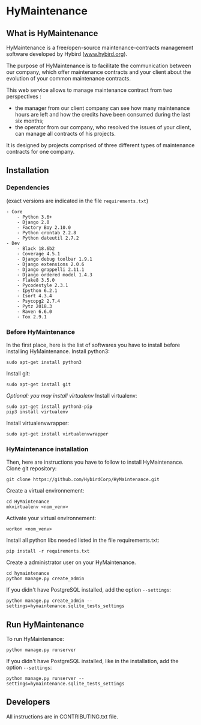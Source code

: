 # HyMaintenance

## What is HyMaintenance

HyMaintenance is a free/open-source maintenance-contracts management software developed by Hybird (www.hybird.org).

The purpose of HyMaintenance is to facilitate the communication between our company, which offer maintenance contracts and your client about the evolution of your common maintenance contracts.

This web service allows to manage maintenance contract from two perspectives :
* the manager from our client company can see how many maintenance hours are left and how the credits have been consumed during the last six months;
* the operator from our company, who resolved the issues of your client, can manage all contracts of his projects.

It is designed by projects comprised of three different types of maintenance contracts for one company.

## Installation

### Dependencies

(exact versions are indicated in the file `requirements.txt`)
```
- Core
    - Python 3.6+
    - Django 2.0
    - Factory Boy 2.10.0
    - Python crontab 2.2.8
    - Python dateutil 2.7.2
- Dev
    - Black 18.6b2
    - Coverage 4.5.1
    - Django debug toolbar 1.9.1
    - Django extensions 2.0.6
    - Django grappelli 2.11.1
    - Django ordered model 1.4.3
    - Flake8 3.5.0
    - Pycodestyle 2.3.1
    - Ipython 6.2.1
    - Isort 4.3.4
    - Psycopg2 2.7.4
    - Pytz 2018.3
    - Raven 6.6.0
    - Tox 2.9.1
```

### Before HyMaintenance

In the first place, here is the list of softwares you have to install before installing HyMaintenance.
Install python3:
```
sudo apt-get install python3
```
Install git:
```
sudo apt-get install git
``` 

*Optional: you may install virtualenv*
Install virtualenv:
```
sudo apt-get install python3-pip
pip3 install virtualenv
```
Install virtualenvwrapper:
```
sudo apt-get install virtualenvwrapper
```

### HyMaintenance installation
Then, here are instructions you have to follow to install HyMaintenance.
Clone git repository:
```
git clone https://github.com/HybirdCorp/HyMaintenance.git
```
Create a virtual environnement:
```
cd HyMaintenance
mkvirtualenv <nom_venv>
```
Activate your virtual environnement:
```
workon <nom_venv>
```
Install all python libs needed listed in the file requirements.txt:
```
pip install -r requirements.txt
```
Create a administrator user on your HyMaintenance.
```
cd hymaintenance
python manage.py create_admin
```
If you didn't have PostgreSQL installed, add the option `--settings`:
```
python manage.py create_admin --settings=hymaintenance.sqlite_tests_settings
```

## Run HyMaintenance
To run HyMaintenance:
```
python manage.py runserver
```
If you didn't have PostgreSQL installed, like in the installation, add the option `--settings`:
```
python manage.py runserver --settings=hymaintenance.sqlite_tests_settings
```
## Developers
All instructions are in CONTRIBUTING.txt file.
